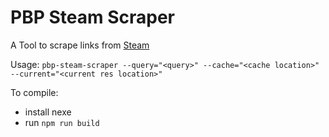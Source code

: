 # PBP Steam Scraper

A Tool to scrape links from [Steam](https://store.steampowered.com)

Usage: `pbp-steam-scraper --query="<query>" --cache="<cache location>" --current="<current res location>"`

To compile:

 - install nexe
 - run `npm run build`